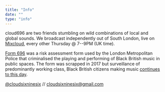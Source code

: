 ```yaml
---
title: "Info"
date: ""
type: "info"
---
```




cloud696 are two friends stumbling on wild combinations of local and global sounds. We broadcast independently out of South London, live on [Mixcloud](https://www.mixcloud.com/cloud696/), every other Thursday @ 7--9PM (UK time).

[Form 696](https://en.wikipedia.org/wiki/Form_696) was a risk assessment form used by the London Metropolitan Police that criminalised the playing and performing of Black British music in public spaces. The form was scrapped in 2017 but surveillance of predominantly working class, Black British citizens making music [continues to this day](https://www.vice.com/en/article/bvnp8v/met-police-youtube-drill-music-removal).

[@cloudsixninesix](https://www.instagram.com/cloudsixninesix/) // [cloudsixninesix@gmail.com](mailto:cloudsixninesix@gmail.com)
